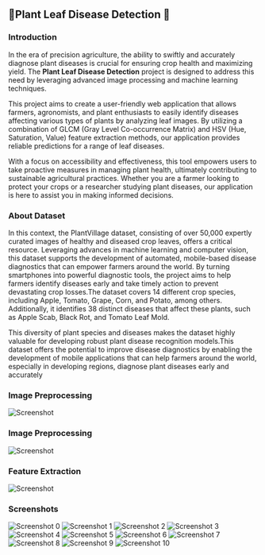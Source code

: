 ## 🍁Plant Leaf Disease Detection 🍁

### Introduction
In the era of precision agriculture, the ability to swiftly and accurately diagnose plant diseases is crucial for ensuring crop health and maximizing yield. The **Plant Leaf Disease Detection** project is designed to address this need by leveraging advanced image processing and machine learning techniques.

This project aims to create a user-friendly web application that allows farmers, agronomists, and plant enthusiasts to easily identify diseases affecting various types of plants by analyzing leaf images. By utilizing a combination of GLCM (Gray Level Co-occurrence Matrix) and HSV (Hue, Saturation, Value) feature extraction methods, our application provides reliable predictions for a range of leaf diseases.

With a focus on accessibility and effectiveness, this tool empowers users to take proactive measures in managing plant health, ultimately contributing to sustainable agricultural practices. Whether you are a farmer looking to protect your crops or a researcher studying plant diseases, our application is here to assist you in making informed decisions.

### About Dataset
In this context, the PlantVillage dataset, consisting of over 50,000 expertly curated images of healthy and diseased crop leaves, offers a critical resource. Leveraging advances in machine learning and computer vision, this dataset supports the development of automated, mobile-based disease diagnostics that can empower farmers around the world. By turning smartphones into powerful diagnostic tools, the project aims to help farmers identify diseases early and take timely action to prevent devastating crop losses.The dataset covers 14 different crop species, including Apple, Tomato, Grape, Corn, and Potato, among others. Additionally, it identifies 38 distinct diseases that affect these plants, such as Apple Scab, Black Rot, and Tomato Leaf Mold. 

This diversity of plant species and diseases makes the dataset highly valuable for developing robust plant disease recognition models.This dataset offers the potential to improve disease diagnostics by enabling the development of mobile applications that can help farmers around the world, especially in developing regions, diagnose plant diseases early and accurately
### Image Preprocessing 
![Screenshot](Screenshots/Leafs_Type.png)


### Image Preprocessing 
![Screenshot](Screenshots/Image%20Preprocessing.png)

### Feature Extraction 
![Screenshot](Screenshots/Feature%20Extraction.png)

### Screenshots
![Screenshot 0](Screenshots/0.png)
![Screenshot 1](Screenshots/1.png)
![Screenshot 2](Screenshots/2.png)
![Screenshot 3](Screenshots/3.png)
![Screenshot 4](Screenshots/4.png)
![Screenshot 5](Screenshots/5.png)
![Screenshot 6](Screenshots/6.png)
![Screenshot 7](Screenshots/7.png)
![Screenshot 8](Screenshots/8.png)
![Screenshot 9](Screenshots/9.png)
![Screenshot 10](Screenshots/10.png)
